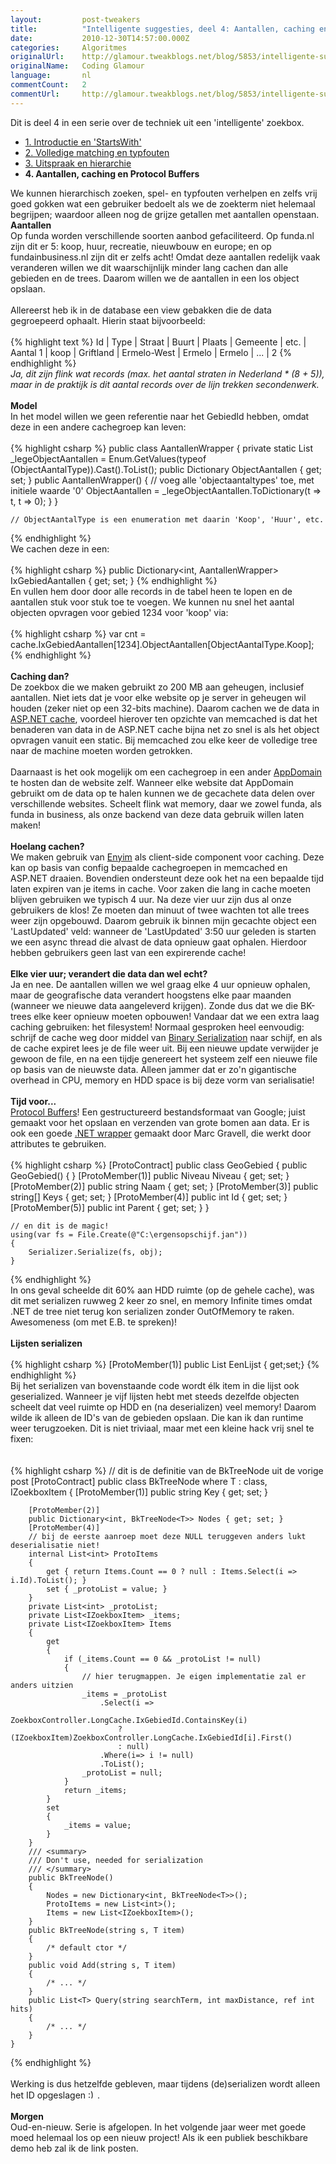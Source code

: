 ```yaml
---
layout:         post-tweakers
title:          "Intelligente suggesties, deel 4: Aantallen, caching en Protocol Buffers"
date:           2010-12-30T14:57:00.000Z
categories:     Algoritmes
originalUrl:    http://glamour.tweakblogs.net/blog/5853/intelligente-suggesties-deel-4-aantallen-caching-en-protocol-buffers.html
originalName:   Coding Glamour
language:       nl
commentCount:   2
commentUrl:     http://glamour.tweakblogs.net/blog/5853/intelligente-suggesties-deel-4-aantallen-caching-en-protocol-buffers.html#reacties
---
```


   <p class="article">Dit is deel 4 in een serie over de techniek uit een &apos;intelligente&apos;
  zoekbox.
  <ul>
    <li><a href="http://glamour.tweakblogs.net/blog/5832/intelligente-suggesties-deel-1-introductie-en-startswith.html"
      rel="external">1. Introductie en &apos;StartsWith&apos;</a>
    </li>
    <li><a href="http://glamour.tweakblogs.net/blog/5842/intelligente-suggesties-deel-2-volledige-matching-en-typfouten.html"
      rel="external">2. Volledige matching en typfouten</a>
    </li>
    <li><a href="http://glamour.tweakblogs.net/blog/5849/intelligente-suggesties-deel-3-uitspraak-en-hierarchie.html"
      rel="external">3. Uitspraak en hierarchie</a>
    </li>
    <li><b>4. Aantallen, caching en Protocol Buffers</b>
    </li>
  </ul>We kunnen hierarchisch zoeken, spel- en typfouten verhelpen en zelfs vrij
  goed gokken wat een gebruiker bedoelt als we de zoekterm niet helemaal
  begrijpen; waardoor alleen nog de grijze getallen met aantallen openstaan.
  <!--more-->
<b>Aantallen</b>
  <br>Op funda worden verschillende soorten aanbod gefaciliteerd. Op funda.nl
  zijn dit er 5: koop, huur, recreatie, nieuwbouw en europe; en op fundainbusiness.nl
  zijn dit er zelfs acht! Omdat deze aantallen redelijk vaak veranderen willen
  we dit waarschijnlijk minder lang cachen dan alle gebieden en de trees.
  Daarom willen we de aantallen in een los object opslaan.
  <br>
  <br>Allereerst heb ik in de database een view gebakken die de data gegroepeerd
  ophaalt. Hierin staat bijvoorbeeld:
  <br>
  <br>
{% highlight text %}
Id        | Type    | Straat    | Buurt            | Plaats    | Gemeente    | etc.    | Aantal
1        | koop    | Griftland    | Ermelo-West    | Ermelo    | Ermelo    | ...    | 2
{% endhighlight %}
  <br>
<i>Ja, dit zijn flink wat records (max. het aantal straten in Nederland * (8 + 5)), maar in de praktijk is dit aantal records over de lijn trekken secondenwerk.</i>
  <br>
  <br>
<b>Model</b>
  <br>In het model willen we geen referentie naar het GebiedId hebben, omdat
  deze in een andere cachegroep kan leven:
  <br>
  <br>
{% highlight csharp %}
    public class AantallenWrapper
    {
        private static List<ObjectAantalType> _legeObjectAantallen = Enum.GetValues(typeof (ObjectAantalType)).Cast<ObjectAantalType>().ToList();
        public Dictionary<ObjectAantalType, int> ObjectAantallen { get; set; }
        public AantallenWrapper()
        {
            // voeg alle 'objectaantaltypes' toe, met initiele waarde '0'
            ObjectAantallen = _legeObjectAantallen.ToDictionary(t => t, t => 0);
        }
    }
    
    // ObjectAantalType is een enumeration met daarin 'Koop', 'Huur', etc.
{% endhighlight %}
  <br>We cachen deze in een:
  <br>
  <br>
{% highlight csharp %}
public Dictionary<int, AantallenWrapper> IxGebiedAantallen { get; set; }
{% endhighlight %}
  <br>En vullen hem door door alle records in de tabel heen te lopen en de aantallen
  stuk voor stuk toe te voegen. We kunnen nu snel het aantal objecten opvragen
  voor gebied 1234 voor &apos;koop&apos; via:
  <br>
  <br>
{% highlight csharp %}
var cnt = cache.IxGebiedAantallen[1234].ObjectAantallen[ObjectAantalType.Koop];
{% endhighlight %}
  <br>
  <br>
<b>Caching dan?</b>
  <br>De zoekbox die we maken gebruikt zo 200 MB aan geheugen, inclusief aantallen.
  Niet iets dat je voor elke website op je server in geheugen wil houden
  (zeker niet op een 32-bits machine). Daarom cachen we de data in <a href="http://msdn.microsoft.com/en-us/library/6hbbsfk6(v=VS.100).aspx"
  rel="external">ASP.NET cache</a>, voordeel hierover ten opzichte van memcached
  is dat het benaderen van data in de ASP.NET cache bijna net zo snel is
  als het object opvragen vanuit een static. Bij memcached zou elke keer
  de volledige tree naar de machine moeten worden getrokken.
  <br>
  <br>Daarnaast is het ook mogelijk om een cachegroep in een ander <a href="http://msdn.microsoft.com/en-us/library/system.appdomain.aspx"
  rel="external">AppDomain</a> te hosten dan de website zelf. Wanneer elke
  website dat AppDomain gebruikt om de data op te halen kunnen we de gecachete
  data delen over verschillende websites. Scheelt flink wat memory, daar
  we zowel funda, als funda in business, als onze backend van deze data gebruik
  willen laten maken!
  <br>
  <br>
<b>Hoelang cachen?</b>
  <br>We maken gebruik van <a href="http://memcached.enyim.com/" rel="external">Enyim</a> als
  client-side component voor caching. Deze kan op basis van config bepaalde
  cachegroepen in memcached en ASP.NET draaien. Bovendien ondersteunt deze
  ook het na een bepaalde tijd laten expiren van je items in cache. Voor
  zaken die lang in cache moeten blijven gebruiken we typisch 4 uur. Na deze
  vier uur zijn dus al onze gebruikers de klos! Ze moeten dan minuut of twee
  wachten tot alle trees weer zijn opgebouwd. Daarom gebruik ik binnen mijn
  gecachte object een &apos;LastUpdated&apos; veld: wanneer de &apos;LastUpdated&apos;
  3:50 uur geleden is starten we een async thread die alvast de data opnieuw
  gaat ophalen. Hierdoor hebben gebruikers geen last van een expirerende
  cache!
  <br>
  <br>
<b>Elke vier uur; verandert die data dan wel echt?</b>
  <br>Ja en nee. De aantallen willen we wel graag elke 4 uur opnieuw ophalen,
  maar de geografische data verandert hoogstens elke paar maanden (wanneer
  we nieuwe data aangeleverd krijgen). Zonde dus dat we die BK-trees elke
  keer opnieuw moeten opbouwen! Vandaar dat we een extra laag caching gebruiken:
  het filesystem! Normaal gesproken heel eenvoudig: schrijf de cache weg
  door middel van <a href="http://msdn.microsoft.com/en-us/library/72hyey7b(VS.71).aspx"
  rel="external">Binary Serialization</a> naar schijf, en als de cache expiret
  lees je de file weer uit. Bij een nieuwe update verwijder je gewoon de
  file, en na een tijdje genereert het systeem zelf een nieuwe file op basis
  van de nieuwste data. Alleen jammer dat er zo&apos;n gigantische overhead
  in CPU, memory en HDD space is bij deze vorm van serialisatie!
  <br>
  <br>
<b>Tijd voor...</b>
  <br>
<a href="http://code.google.com/p/protobuf/" rel="external">Protocol Buffers</a>!
  Een gestructureerd bestandsformaat van Google; juist gemaakt voor het opslaan
  en verzenden van grote bomen aan data. Er is ook een goede <a href="http://code.google.com/p/protobuf-net/"
  rel="external">.NET wrapper</a> gemaakt door Marc Gravell, die werkt door
  attributes te gebruiken.
  <br>
  <br>
{% highlight csharp %}
    [ProtoContract]
    public class GeoGebied
    {
        public GeoGebied()
        {
        }
        [ProtoMember(1)]
        public Niveau Niveau { get; set; }
        [ProtoMember(2)]
        public string Naam { get; set; }
        [ProtoMember(3)]
        public string[] Keys { get; set; }
        [ProtoMember(4)]
        public int Id { get; set; }
        [ProtoMember(5)]
        public int Parent { get; set; }
    }
    
    // en dit is de magic!
    using(var fs = File.Create(@"C:\ergensopschijf.jan"))    
    {
        Serializer.Serialize(fs, obj);
    }
{% endhighlight %}
  <br>In ons geval scheelde dit 60% aan HDD ruimte (op de gehele cache), was
  dit met serializen ruwweg 2 keer zo snel, en memory Infinite times omdat
  .NET de tree niet terug kon serializen zonder OutOfMemory te raken. Awesomeness
  (om met E.B. te spreken)!
  <br>
  <br>
<b>Lijsten serializen</b>
  <br>
  <br>
{% highlight csharp %}
[ProtoMember(1)]
public List<GeoGebied> EenLijst { get;set;}
{% endhighlight %}
  <br>Bij het serializen van bovenstaande code wordt &#xE9;lk item in die lijst
  ook geserialized. Wanneer je vijf lijsten hebt met steeds dezelfde objecten
  scheelt dat veel ruimte op HDD en (na deserializen) veel memory! Daarom
  wilde ik alleen de ID&apos;s van de gebieden opslaan. Die kan ik dan runtime
  weer terugzoeken. Dit is niet triviaal, maar met een kleine hack vrij snel
  te fixen:
  <br>
  <br>
  <br>
{% highlight csharp %}
    // dit is de definitie van de BkTreeNode uit de vorige post
    [ProtoContract]
    public class BkTreeNode<T>
        where T : class, IZoekboxItem
    {
        [ProtoMember(1)]
        public string Key { get; set; }
        
        [ProtoMember(2)]
        public Dictionary<int, BkTreeNode<T>> Nodes { get; set; }
        [ProtoMember(4)]
        // bij de eerste aanroep moet deze NULL teruggeven anders lukt deserialisatie niet!
        internal List<int> ProtoItems
        {
            get { return Items.Count == 0 ? null : Items.Select(i => i.Id).ToList(); }
            set { _protoList = value; }
        }
        private List<int> _protoList;
        private List<IZoekboxItem> _items;
        private List<IZoekboxItem> Items
        {
            get
            {
                if (_items.Count == 0 && _protoList != null)
                {
                    // hier terugmappen. Je eigen implementatie zal er anders uitzien
                    _items = _protoList
                        .Select(i => 
                            ZoekboxController.LongCache.IxGebiedId.ContainsKey(i) 
                            ? (IZoekboxItem)ZoekboxController.LongCache.IxGebiedId[i].First()
                            : null)
                        .Where(i=> i != null)
                        .ToList();
                    _protoList = null;
                }
                return _items;
            }
            set
            {
                _items = value;
            }
        }
        /// <summary>
        /// Don't use, needed for serialization
        /// </summary>
        public BkTreeNode()
        {
            Nodes = new Dictionary<int, BkTreeNode<T>>();
            ProtoItems = new List<int>();
            Items = new List<IZoekboxItem>();
        }
        public BkTreeNode(string s, T item)
        {
            /* default ctor */
        }
        public void Add(string s, T item)
        {
            /* ... */
        }
        public List<T> Query(string searchTerm, int maxDistance, ref int hits)
        {
            /* ... */
        }
    }
{% endhighlight %}
  <br>
  <br>Werking is dus hetzelfde gebleven, maar tijdens (de)serializen wordt alleen
  het ID opgeslagen
  <img src="http://tweakimg.net/g/s/smile.gif" width="15"
  height="15" alt=":)">.
  <br>
  <br>
<b>Morgen</b>
  <br>Oud-en-nieuw. Serie is afgelopen. In het volgende jaar weer met goede
  moed helemaal los op een nieuw project! Als ik een publiek beschikbare
  demo heb zal ik de link posten.</p>
   